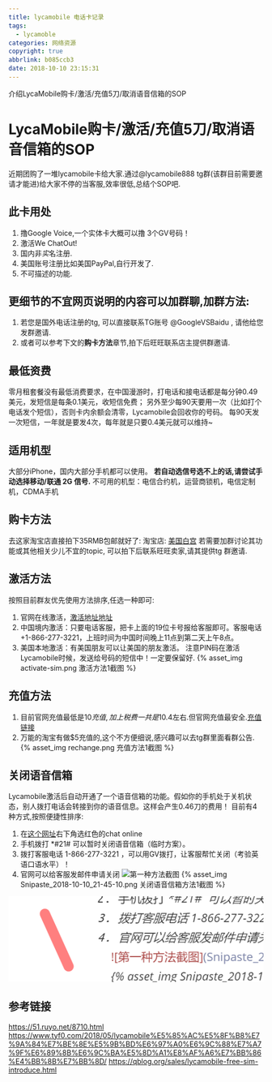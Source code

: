 ```yaml
---
title: lycamobile 电话卡记录
tags:
  - lycamoble
categories: 网络资源
copyright: true
abbrlink: b085ccb3
date: 2018-10-10 23:15:31
---
```


介绍LycaMobile购卡/激活/充值5刀/取消语音信箱的SOP

<!--more-->

# LycaMobile购卡/激活/充值5刀/取消语音信箱的SOP
近期团购了一堆lycamobile卡给大家.通过@lycamobile888 tg群(该群目前需要邀请才能进)给大家不停的当客服,效率很低,总结个SOP吧.

## 此卡用处
1. 撸Google Voice,一个实体卡大概可以撸 3个GV号码！
2. 激活We ChatOut!
3. 国内非*实*名注册.
4. 美国账号注册比如美国PayPal,自行开发了.
5. 不可描述的功能.

## 更细节的不宜网页说明的内容可以加群聊,加群方法:
1. 若您是国外电话注册的tg, 可以直接联系TG账号 @GoogleVSBaidu , 请他给您发群邀请.
2. 或者可以参考下文的**购卡方法**章节,拍下后旺旺联系店主提供群邀请.

## 最低资费
零月租套餐没有最低消费要求，在中国漫游时，打电话和接电话都是每分钟0.49美元，发短信是每条0.1美元，收短信免费；
另外至少每90天要用一次（比如打个电话发个短信），否则卡内余额会清零，Lycamobile会回收你的号码。
每90天发一次短信，一年就是要发4次，每年就是只要0.4美元就可以维持~

## 适用机型
大部分iPhone，国内大部分手机都可以使用。
**若自动选信号选不上的话,请尝试手动选择移动/联通 2G 信号.**
不可用的机型：电信合约机，运营商锁机，电信定制机，CDMA手机

## 购卡方法
去这家淘宝店直接拍下35RMB包邮就好了:
淘宝店: [美国白宫](https://item.taobao.com/item.htm?id=579110121735)
若需要加群讨论其功能或其他相关少儿不宜的topic, 可以拍下后联系旺旺卖家,请其提供tg 群邀请.

## 激活方法
按照目前群友优先使用方法排序,任选一种即可:
1. 官网在线激活，[激活地址地址](https://www.lycamobile.us/en/activate-sim/)
2. 中国境内激活：只要电话客服，把卡上面的19位卡号报给客服即可。客服电话+1-866-277-3221，上班时间为中国时间晚上11点到第二天上午8点。
3. 美国本地激活：有美国朋友可以让美国的朋友激活。
注意PIN码在激活Lycamobile时候，发送给号码的短信中！一定要保留好.
{% asset_img activate-sim.png 激活方法1截图 %}

## 充值方法
1. 目前官网充值最低是$10充值,加上税费一共是$10.4左右.但官网充值最安全.[充值链接](https://www.lycamobile.us/recharge)
2. 万能的淘宝有做$5充值的,这个不方便细说,感兴趣可以去tg群里面看群公告.
{% asset_img rechange.png 充值方法1截图 %}

## 关闭语音信箱
Lycamobile激活后自动开通了一个语音信箱的功能。假如你的手机处于关机状态，别人拨打电话会转接到你的语音信息。这样会产生0.46刀的费用！
目前有4种方式,按照便捷性排序:

1. 在[这个网址](ttps://www.lycamobile.us)右下角选红色的chat online
2. 手机拨打 *#21#  可以暂时关闭语音信箱（临时方案）。
3. 拨打客服电话 1-866-277-3221 ，可以用GV拨打，让客服帮忙关闭（考验英语口语水平）！
4. 官网可以给客服发邮件申请关闭
    ![第一种方法截图](Snipaste_2018-10-10_21-45-10.png)
    {% asset_img Snipaste_2018-10-10_21-45-10.png 关闭语音信箱方法1截图 %}

![1539189663864](../images/1539189663864.png)



## 参考链接
https://51.ruyo.net/8710.html
https://www.tyf0.com/2018/05/lycamobile%E5%85%AC%E5%8F%B8%E7%9A%84%E7%BE%8E%E5%9B%BD%E6%97%A0%E6%9C%88%E7%A7%9F%E6%89%8B%E6%9C%BA%E5%8D%A1%E8%AF%A6%E7%BB%86%E4%BB%8B%E7%BB%8D/
https://qblog.org/sales/lycamobile-free-sim-introduce.html
